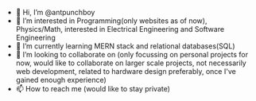 - 👋 Hi, I’m @antpunchboy
- 👀 I’m interested in Programming(only websites as of now), Physics/Math, interested in Electrical Engineering and Software Engineering
- 🌱 I’m currently learning MERN stack and relational databases(SQL)
- 💞️ I’m looking to collaborate on (only focussing on personal projects for now, would like to collaborate on larger scale projects, not necessarily web development, related to hardware design preferably, once I've gained enough experience) 
- 📫 How to reach me (would like to stay private)

<!---
Antpunchboy/Antpunchboy is a ✨ special ✨ repository because its `README.md` (this file) appears on your GitHub profile.
You can click the Preview link to take a look at your changes.
--->

